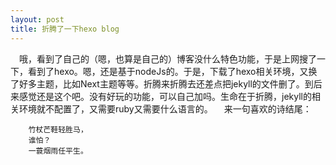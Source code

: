 ```yaml
---
layout: post
title: 折腾了一下hexo blog
---
```



　哦，看到了自己的（嗯，也算是自己的）博客没什么特色功能，于是上网搜了一下，看到了hexo。嗯，还是基于nodeJs的。于是，下载了hexo相关环境，又换了好多主题，比如Next主题等等。折腾来折腾去还差点把jekyll的文件删了。到后来感觉还是这个吧。没有好玩的功能，可以自己加吗。生命在于折腾，jekyll的相关环境就不配置了，又需要ruby又需要什么语言的。
　来一句喜欢的诗结尾：
``` 
    竹杖芒鞋轻胜马，   
    谁怕？
    一蓑烟雨任平生。
```